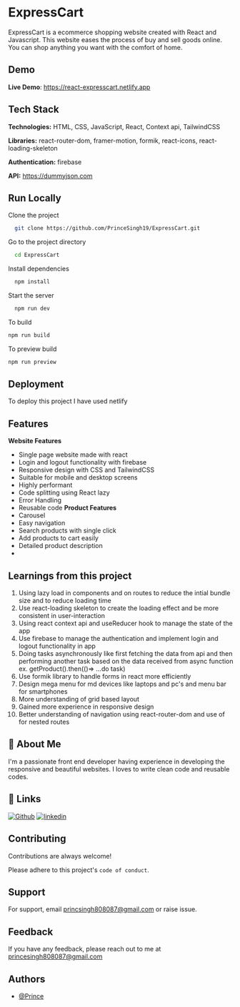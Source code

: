 # ExpressCart

ExpressCart is a ecommerce shopping website created with React and Javascript. This website eases the process of buy and sell goods online. You can shop anything you want with the comfort of home.

## Demo

**Live Demo**: https://react-expresscart.netlify.app

## Tech Stack

**Technologies:** HTML, CSS, JavaScript, React, Context api, TailwindCSS

**Libraries:** react-router-dom, framer-motion, formik, react-icons, react-loading-skeleton

**Authentication:** firebase

**API:** https://dummyjson.com

## Run Locally

Clone the project

```bash
  git clone https://github.com/PrinceSingh19/ExpressCart.git
```

Go to the project directory

```bash
  cd ExpressCart
```

Install dependencies

```bash
  npm install
```

Start the server

```bash
  npm run dev
```

To build

```bash
npm run build
```

To preview build

```bash
npm run preview
```

## Deployment

To deploy this project I have used netlify

## Features

**Website Features**

- Single page website made with react
- Login and logout functionality with firebase
- Responsive design with CSS and TailwindCSS
- Suitable for mobile and desktop screens
- Highly performant
- Code splitting using React lazy
- Error Handling
- Reusable code
  **Product Features**
- Carousel
- Easy navigation
- Search products with single click
- Add products to cart easily
- Detailed product description
-

## Learnings from this project

1. Using lazy load in components and on routes to reduce the intial bundle size and to reduce loading time
2. Use react-loading skeleton to create the loading effect and be more consistent in user-interaction
3. Using react context api and useReducer hook to manage the state of the app
4. Use firebase to manage the authentication and implement login and logout functionality in app
5. Doing tasks asynchronously like first fetching the data from api and then performing another task based on the data received from async function ex. getProduct().then(()=> ...do task)
6. Use formik library to handle forms in react more efficiently
7. Design mega menu for md devices like laptops and pc's and menu bar for smartphones
8. More understanding of grid based layout
9. Gained more experience in responsive design
10. Better understanding of navigation using react-router-dom and use of <Outlet> for nested routes

## 🚀 About Me

I'm a passionate front end developer having experience in developing the responsive and beautiful websites.
I loves to write clean code and reusable codes.

## 🔗 Links

[![Github](https://img.shields.io/badge/my_portfolio-000?style=for-the-badge&logo=ko-fi&logoColor=white)](https://github.com/PrinceSingh19/)
[![linkedin](https://img.shields.io/badge/linkedin-0A66C2?style=for-the-badge&logo=linkedin&logoColor=white)](https://www.linkedin.com/in/prince-singh-703b5b1a4/)

## Contributing

Contributions are always welcome!

Please adhere to this project's `code of conduct`.

## Support

For support, email princsingh808087@gmail.com or raise issue.

## Feedback

If you have any feedback, please reach out to me at princesingh808087@gmail.com

## Authors

- [@Prince](https://www.github.com/PrinceSingh19)
